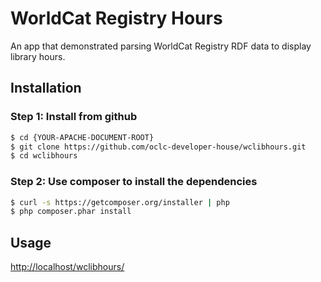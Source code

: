 # WorldCat Registry Hours

An app that demonstrated parsing WorldCat Registry RDF data to display library hours.

## Installation

### Step 1: Install from github

```bash
$ cd {YOUR-APACHE-DOCUMENT-ROOT}
$ git clone https://github.com/oclc-developer-house/wclibhours.git
$ cd wclibhours
```

### Step 2: Use composer to install the dependencies

```bash
$ curl -s https://getcomposer.org/installer | php
$ php composer.phar install
```

## Usage

[http://localhost/wclibhours/](http://localhost/wclibhours/)